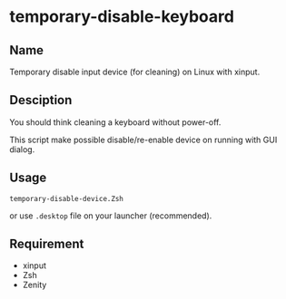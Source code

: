 # temporary-disable-keyboard

## Name

Temporary disable input device (for cleaning) on Linux with xinput.

## Desciption

You should think cleaning a keyboard without power-off.

This script make possible disable/re-enable device on running with GUI dialog.

## Usage

	temporary-disable-device.Zsh

or use `.desktop` file on your launcher (recommended).

## Requirement

* xinput
* Zsh
* Zenity
